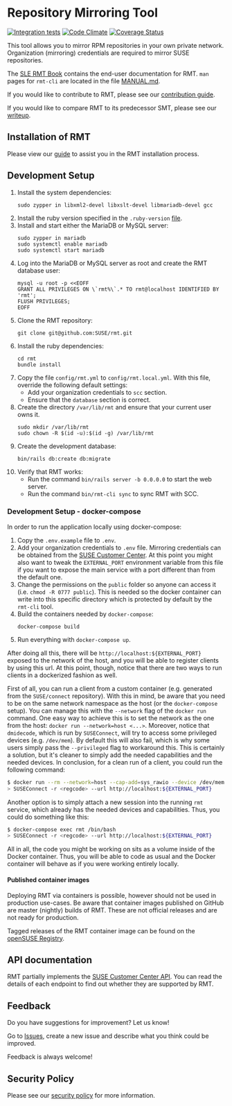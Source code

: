 # Repository Mirroring Tool
[![Integration tests](https://github.com/SUSE/rmt/actions/workflows/integrations.yml/badge.svg?branch=master)](https://github.com/SUSE/rmt/actions/workflows/integrations.yml)
[![Code Climate](https://codeclimate.com/github/SUSE/rmt.png)](https://codeclimate.com/github/SUSE/rmt)
[![Coverage Status](https://coveralls.io/repos/SUSE/rmt/badge.svg?branch=master&service=github)](https://coveralls.io/github/SUSE/rmt?branch=master)

This tool allows you to mirror RPM repositories in your own private network.
Organization (mirroring) credentials are required to mirror SUSE repositories.

The [SLE RMT Book](https://documentation.suse.com/sles/15-SP2/html/SLES-all/book-rmt.html) contains the end-user documentation for RMT. `man` pages for `rmt-cli` are located in the file [MANUAL.md](MANUAL.md).

If you would like to contribute to RMT, please see our [contribution guide](docs/CONTRIBUTING.md).

If you would like to compare RMT to its predecessor SMT, please see our [writeup](docs/smt_and_rmt.md).

## Installation of RMT

Please view our [guide](docs/installation.md) to assist you in the RMT installation process.

## Development Setup

1. Install the system dependencies:
    ```
    sudo zypper in libxml2-devel libxslt-devel libmariadb-devel gcc
    ```
2. Install the ruby version specified in the `.ruby-version` [file](.ruby-version).
3. Install and start either the MariaDB or MySQL server:
    ```
    sudo zypper in mariadb
    sudo systemctl enable mariadb
    sudo systemctl start mariadb
    ```
4. Log into the MariaDB or MySQL server as root and create the RMT database user:
    ```
    mysql -u root -p <<EOFF
    GRANT ALL PRIVILEGES ON \`rmt%\`.* TO rmt@localhost IDENTIFIED BY 'rmt';
    FLUSH PRIVILEGES;
    EOFF
    ```
5. Clone the RMT repository:
    ```
    git clone git@github.com:SUSE/rmt.git
    ```
6. Install the ruby dependencies:
    ```
    cd rmt
    bundle install
    ```
7. Copy the file `config/rmt.yml` to `config/rmt.local.yml`. With this file, override the following default settings:
    * Add your organization credentials to `scc` section.
    * Ensure that the `database` section is correct.
8. Create the directory `/var/lib/rmt` and ensure that your current user owns it.
    ```
    sudo mkdir /var/lib/rmt
    sudo chown -R $(id -u):$(id -g) /var/lib/rmt
    ```
9. Create the development database:
    ```
    bin/rails db:create db:migrate
    ```
10. Verify that RMT works:
    * Run the command `bin/rails server -b 0.0.0.0` to start the web server.
    * Run the command `bin/rmt-cli sync` to sync RMT with SCC.

### Development Setup - docker-compose

In order to run the application locally using docker-compose:

1. Copy the `.env.example` file to `.env`.
2. Add your organization credentials to `.env` file. Mirroring credentials can
   be obtained from the [SUSE Customer
   Center](https://scc.suse.com/organization). At this point you might also want
   to tweak the `EXTERNAL_PORT` environment variable from this file if you want
   to expose the main service with a port different than from the default one.
3. Change the permissions on the `public` folder so anyone can access it (i.e.
   `chmod -R 0777 public`). This is needed so the docker container can write
   into this specific directory which is protected by default by the `rmt-cli`
   tool.
4. Build the containers needed by `docker-compose`:
    ```
    docker-compose build
    ```
5. Run everything with `docker-compose up`.

After doing all this, there will be `http://localhost:${EXTERNAL_PORT}` exposed
to the network of the host, and you will be able to register clients by using
this url. At this point, though, notice that there are two ways to run clients
in a dockerized fashion as well.

First of all, you can run a client from a custom container (e.g. generated from
the `SUSE/connect` repository). With this in mind, be aware that you need to be
on the same network namespace as the host (or the `docker-compose` setup). You
can manage this with the `--network` flag of the `docker run` command. One easy
way to achieve this is to set the network as the one from the host: `docker run
--network=host <...>`. Moreover, notice that `dmidecode`, which is run by
`SUSEConnect`, will try to access some privileged devices (e.g. `/dev/mem`). By
default this will also fail, which is why some users simply pass the
`--privileged` flag to workaround this. This is certainly a solution, but it's
cleaner to simply add the needed capabilities and the needed devices. In
conclusion, for a clean run of a client, you could run the following command:

``` sh
$ docker run --rm --network=host --cap-add=sys_rawio --device /dev/mem:/dev/mem -ti <your-docker-image> /bin/bash
> SUSEConnect -r <regcode> --url http://localhost:${EXTERNAL_PORT}
```

Another option is to simply attach a new session into the running `rmt` service,
which already has the needed devices and capabilities. Thus, you could do
something like this:

``` sh
$ docker-compose exec rmt /bin/bash
> SUSEConnect -r <regcode> --url http://localhost:${EXTERNAL_PORT}
```

All in all, the code you might be working on sits as a volume inside of the
Docker container. Thus, you will be able to code as usual and the Docker
container will behave as if you were working entirely locally.

#### Published container images
Deploying RMT via containers is possible, however should not be used in production
use-cases. Be aware that container images published on GitHub are master (nightly)
builds of RMT. These are not official releases and are not ready for production.

Tagged releases of the RMT container image can be found on the [openSUSE Registry](https://registry.opensuse.org/).

## API documentation

RMT partially implements the [SUSE Customer Center API](https://scc.suse.com/connect/v4/documentation). You can read the details of each endpoint to find out whether they are supported by RMT.

## Feedback

Do you have suggestions for improvement? Let us know!

Go to [Issues](https://github.com/SUSE/rmt/issues/new), create a new issue and describe what you think could be improved.

Feedback is always welcome!

## Security Policy

Please see our [security policy](docs/SECURITY.md) for more information.
